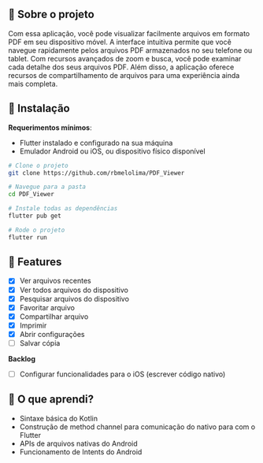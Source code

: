 ## 📃 Sobre o projeto
Com essa aplicação, você pode visualizar facilmente arquivos em formato PDF em seu dispositivo móvel. A interface intuitiva permite que você navegue rapidamente pelos arquivos PDF armazenados no seu telefone ou tablet. Com recursos avançados de zoom e busca, você pode examinar cada detalhe dos seus arquivos PDF. Além disso, a aplicação oferece recursos de compartilhamento de arquivos para uma experiência ainda mais completa.

## 🔨 Instalação
**Requerimentos mínimos**:
- Flutter instalado e configurado na sua máquina
- Emulador Android ou iOS, ou dispositivo físico disponível

```bash
# Clone o projeto
git clone https://github.com/rbmelolima/PDF_Viewer

# Navegue para a pasta
cd PDF_Viewer

# Instale todas as dependências
flutter pub get

# Rode o projeto
flutter run
```


## 🎯 Features
- [x] Ver arquivos recentes
- [x] Ver todos arquivos do dispositivo
- [x] Pesquisar arquivos do dispositivo
- [x] Favoritar arquivo
- [x] Compartilhar arquivo
- [x] Imprimir
- [x] Abrir configurações
- [ ] Salvar cópia

**Backlog**
- [ ] Configurar funcionalidades para o iOS (escrever código nativo)

## 🦉 O que aprendi?
- Sintaxe básica do Kotlin
- Construção de method channel para comunicação do nativo para com o Flutter
- APIs de arquivos nativas do Android
- Funcionamento de Intents do Android

